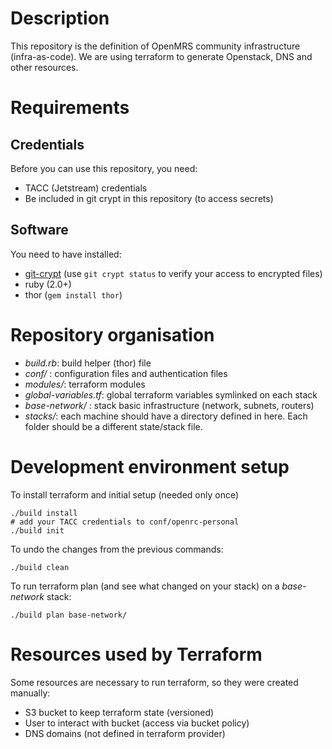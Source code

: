 # Description
This repository is the definition of OpenMRS community infrastructure (infra-as-code).
We are using terraform to generate Openstack, DNS and other resources.

# Requirements
## Credentials
Before you can use this repository, you need:
  - TACC (Jetstream) credentials
  - Be included in git crypt in this repository (to access secrets)

## Software
You need to have installed:
  - [git-crypt](https://github.com/AGWA/git-crypt/blob/master/INSTALL.md)
  (use `git crypt status` to verify your access to encrypted files)
  - ruby (2.0+)
  - thor (`gem install thor`)

# Repository organisation
  - _build.rb_: build helper (thor) file
  - _conf/_ : configuration files and authentication files
  - _modules/_: terraform modules
  - _global-variables.tf_: global terraform variables symlinked on each stack
  - _base-network/_ : stack basic infrastructure (network, subnets, routers)
  - _stacks/_: each machine should have a directory defined in here. Each folder should be a different state/stack file.  

# Development environment setup
To install terraform and initial setup (needed only once)
```
./build install   
# add your TACC credentials to conf/openrc-personal
./build init
```

To undo the changes from the previous commands:
```
./build clean
```

To run terraform plan (and see what changed on your stack) on a _base-network_ stack:
```
./build plan base-network/  
```

# Resources used by Terraform
Some resources are necessary to run terraform, so they were created manually:
  - S3 bucket to keep terraform state (versioned)
  - User to interact with bucket (access via bucket policy)
  - DNS domains (not defined in terraform provider)
